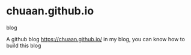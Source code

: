 # chuaan.github.io
blog

A github blog
https://chuaan.github.io/
in my blog, you can know how to build this blog
